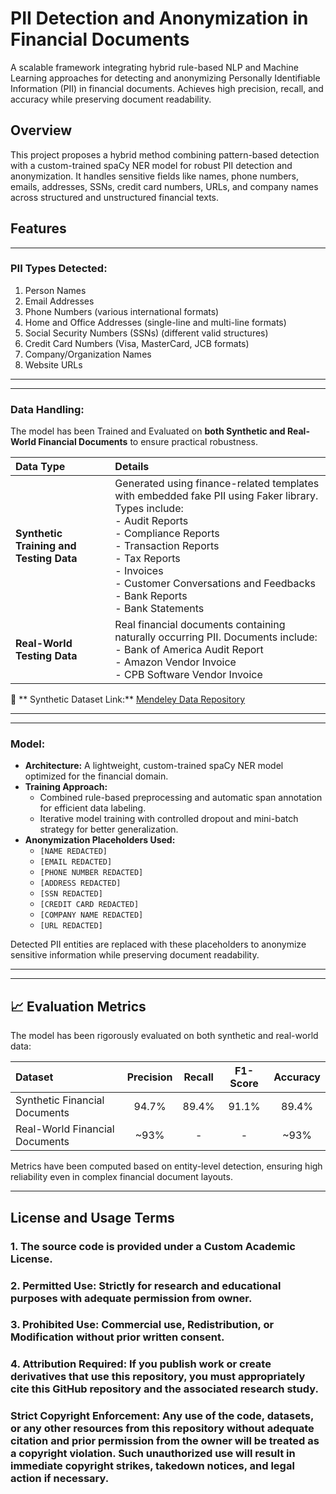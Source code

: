 # PII Detection and Anonymization in Financial Documents
A scalable framework integrating hybrid rule-based NLP and Machine Learning approaches for detecting and anonymizing Personally Identifiable Information (PII) in financial documents. Achieves high precision, recall, and accuracy while preserving document readability.

## Overview
This project proposes a hybrid method combining pattern-based detection with a custom-trained spaCy NER model for robust PII detection and anonymization. It handles sensitive fields like names, phone numbers, emails, addresses, SSNs, credit card numbers, URLs, and company names across structured and unstructured financial texts.

## Features
---

### PII Types Detected:
1. Person Names
2. Email Addresses
3. Phone Numbers (various international formats)
4. Home and Office Addresses (single-line and multi-line formats)
5. Social Security Numbers (SSNs) (different valid structures)
6. Credit Card Numbers (Visa, MasterCard, JCB formats)
7. Company/Organization Names
8. Website URLs

---

---

### Data Handling:
The model has been Trained and Evaluated on **both Synthetic and Real-World Financial Documents** to ensure practical robustness.

| Data Type | Details |
|:----------|:--------|
| **Synthetic Training and Testing Data** | Generated using finance-related templates with embedded fake PII using Faker library. Types include: <br> - Audit Reports <br> - Compliance Reports <br> - Transaction Reports <br> - Tax Reports <br> - Invoices <br> - Customer Conversations and Feedbacks <br> - Bank Reports <br> - Bank Statements |
| **Real-World Testing Data** | Real financial documents containing naturally occurring PII. Documents include: <br> - Bank of America Audit Report <br> - Amazon Vendor Invoice <br> - CPB Software Vendor Invoice |

🔗 ** Synthetic Dataset Link:** [Mendeley Data Repository](https://doi.org/10.17632/tzrjx692jy)

---

---

### Model:

- **Architecture:** A lightweight, custom-trained spaCy NER model optimized for the financial domain.
- **Training Approach:** 
  - Combined rule-based preprocessing and automatic span annotation for efficient data labeling.
  - Iterative model training with controlled dropout and mini-batch strategy for better generalization.
- **Anonymization Placeholders Used:**
  - `[NAME REDACTED]`
  - `[EMAIL REDACTED]`
  - `[PHONE NUMBER REDACTED]`
  - `[ADDRESS REDACTED]`
  - `[SSN REDACTED]`
  - `[CREDIT CARD REDACTED]`
  - `[COMPANY NAME REDACTED]`
  - `[URL REDACTED]`
  
Detected PII entities are replaced with these placeholders to anonymize sensitive information while preserving document readability.

---

---

## 📈 Evaluation Metrics

The model has been rigorously evaluated on both synthetic and real-world data:

| Dataset                         | Precision | Recall | F1-Score | Accuracy |
|:---------------------------------|:---------:|:------:|:--------:|:--------:|
| Synthetic Financial Documents   | 94.7%     | 89.4%  | 91.1%    | 89.4%    |
| Real-World Financial Documents   | ~93%      |  -     |   -      | ~93%     |

Metrics have been computed based on entity-level detection, ensuring high reliability even in complex financial document layouts.

---

## **License and Usage Terms**

### **1. The source code is provided under a Custom Academic License.**
### **2. Permitted Use: Strictly for research and educational purposes with adequate permission from owner.**
### **3. Prohibited Use: Commercial use, Redistribution, or Modification without prior written consent.**
### **4. Attribution Required: If you publish work or create derivatives that use this repository, you must appropriately cite this GitHub repository and the associated research study.**
### **Strict Copyright Enforcement:  Any use of the code, datasets, or any other resources from this repository without adequate citation and prior permission from the owner will be treated as a copyright violation. Such unauthorized use will result in immediate copyright strikes, takedown notices, and legal action if necessary.**


